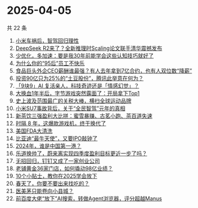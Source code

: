 # 2025-04-05

共 22 条

<!-- BEGIN 36KR -->
<!-- 最后更新时间 2025-04-05 05:14:35 +0800 -->
1. [小米车祸后，智驾回归理性](https://36kr.com/p/3234415634693766)
1. [DeepSeek R2来了？全新推理时Scaling论文联手清华震撼发布](https://36kr.com/p/3235677673865217)
1. [少优化，多加速：要是我30年前能学会这些认知技巧就好了](https://36kr.com/p/3202900611572226)
1. [为什么你的“95后”员工不快乐](https://36kr.com/p/3210424954225801)
1. [食品巨头外企CEO薪酬谁最强？有人去年拿到7亿合约，也有人双位数“降薪”](https://36kr.com/p/3234508357664392)
1. [投资90亿只为25%的“土豆股份”，腾讯此举意在何为？](https://36kr.com/p/3231323140646400)
1. [「9块9」AI 复活亲人，科技奇迹还是「情感幻觉」？](https://36kr.com/p/3235310127890437)
1. [大换血1年半后，字节游戏突然露面了：开局拿下Top1](https://36kr.com/p/3234371495919241)
1. [史上波及范围最广的关税大棒，横扫全球运动品牌](https://36kr.com/p/3234493917331461)
1. [小米SU7事故背后，关于“全民智驾”元年的真相](https://36kr.com/p/3234366867963910)
1. [新茶饮三强盈利大比拼：蜜雪暴赚、古茗小跑、茶百道失速](https://36kr.com/p/3235103090589696)
1. [时隔 8 年，这爆款游戏机，终于换代了](https://36kr.com/p/3234511806677000)
1. [美国FDA大清洗](https://36kr.com/p/3234363176206341)
1. [比亚迪“最牛天使”，又要IPO敲钟了](https://36kr.com/p/3224248235746821)
1. [2024年，谁是中国第一港？](https://36kr.com/p/3235249446502022)
1. [乐道换帅了，蔚来离实现四季度盈利目标更近一步了吗？](https://36kr.com/p/3232858109158920)
1. [无招回归，钉钉又成了一家创业公司](https://36kr.com/p/3234448396035588)
1. [老铺黄金36家门店，如何撬动98亿业绩？](https://36kr.com/p/3234523899183108)
1. [10个小贴士，教你在2025学会放下](https://36kr.com/p/3235448861261449)
1. [春天了，你要不要出来找吃的？](https://36kr.com/p/3234452717043714)
1. [医美茅只能卷向小县城？](https://36kr.com/p/3235076139400839)
1. [前百度大佬“放下”AI搜索，转做Agent浏览器，评分超越Manus](https://36kr.com/p/3234553265988866)
<!-- END 36KR -->
